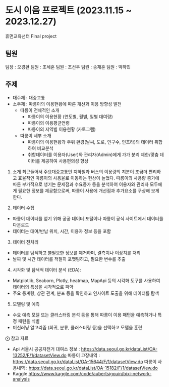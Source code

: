 # 도시 이음 프로젝트 (2023.11.15 ~ 2023.12.27)
휴먼교육선터 Final project

## 팀원
팀장 : 오경환
팀원 : 조세훈
팀원 : 조선우
팀원 : 송재훈
팀원 : 박하민

## 주제
- 대주제 : 대중교통
- 소주제 : 따릉이의 이용현황에 따른 개선과 이용 방향성 발전
    - 따릉이 전체적인 소개
      - 따릉이의 이용현황 (연도별, 월별, 일별 대여량)
      - 따릉이의 이용평균연령
      - 따릉이의 지역별 이용현황 (카토그램)
    - 따릉이 세부 소개
      - 따릉이의 이용현황과 주위 환경(날씨, 도로, 인구수, 인프라)의 데이터 취합하여 비교분석
      - 취합데이터를 이용자(User)와 관리자(Admin)에게 가가 분리 제한/맞춤 데이터를 제공하여 사용편의성 향상
1. 소개
  최근들어서 주요대중교통인 지하철과 버스의 이용량의 지분이 조금더 편리하고 효율적인 따릉이의 사용율로 이동하는 현상이 늘었다.
따릉이의 사용량 증가에 따른 부가적으로 생기는 문제점과 수요증가 등을 분석하여 이용자와 관리자 모두에게 필요한 정보를 제공함으로써,
따릉이 사용에 개선점과 추가요소를 구상해 보게 한다.

2. 데이터 수집
  - 따릉이 데이터를 얻기 위해 공공 데이터 포털이나 따릉이 공식 사이트에서 데이터를 다운로드
  - 데이터는 대여/반납 위치, 시간, 이용자 정보 등을 포함

3. 데이터 전처리
  - 데이터를 탐색하고 불필요한 정보를 제거하며, 결측치나 이상치를 처리
  - 날짜 및 시간 데이터를 적절히 포맷팅하고, 필요한 변수를 추출

4. 시각화 및 탐색적 데이터 분석 (EDA):
  - Matplotlib, Seaborn, Plotly, heatmap, MapApi 등의 시각화 도구를 사용하여 데이터의 특성을 시각적으로 파악
  - 주요 통계량, 상관 관계, 분포 등을 확인하고 인사이트 도출을 위해 데이터를 탐색

5. 모델링 및 예측
  - 수요 예측 모델 또는 클러스터링 분석 등을 통해 따릉이 이용 패턴을 예측하거나 특정 패턴을 식별
  - 머신러닝 알고리즘 (회귀, 분류, 클러스터링 등)을 선택하고 모델을 훈련

⨀ 참고 자료
- Api
서울시 공공자전거 대여소 정보 : https://data.seoul.go.kr/dataList/OA-13252/F/1/datasetView.do
따릉이 고장내역 : https://data.seoul.go.kr/dataList/OA-15644/F/1/datasetView.do
따릉이 사용내역 : https://data.seoul.go.kr/dataList/OA-15182/F/1/datasetView.do
- Kaggle
  https://www.kaggle.com/code/aubertsigouin/bixi-network-analysis
